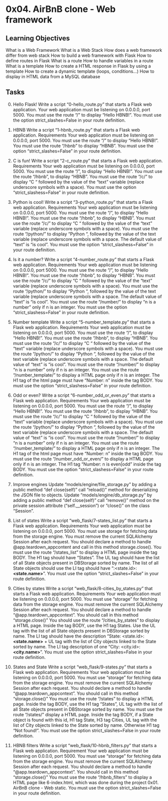 # 0x04. AirBnB clone - Web framework
## Learning Objectives
What is a Web Framework
What is a Web Stack
How does a web framework differ from web stack
How to build a web framework with Flask
How to define routes in Flask
What is a route
How to handle variables in a route
What is a template
How to create a HTML response in Flask by using a template
How to create a dynamic template (loops, conditions…)
How to display in HTML data from a MySQL database

## Tasks
0. Hello Flask!
Write a script “0-hello_route.py” that starts a Flask web application. Your web application must be listening on 0.0.0.0, port 5000. You must use the route “/” to display “Hello HBNB!”. You must use the option strict_slashes=False in your route definition.

1. HBNB
Write a script “1-hbnb_route.py” that starts a Flask web application. 
Requirements
Your web application must be listening on 0.0.0.0, port 5000. 
You must use the route “/” to display “Hello HBNB!”. 
You must use the route “/hbnb” to display “HBNB”. 
You must use the option “strict_slashes=False” in your route definition.

2. C is fun!
Write a script “2-c_route.py” that starts a Flask web application. 
Requirements
Your web application must be listening on 0.0.0.0, port 5000. 
You must use the route “/”, to display “Hello HBNB!”. 
You must use the route “/hbnb”, to display “HBNB”. 
You must use the route “/c/<text>” to display “C “ followed by the value of the “text” variable (replace underscore symbols with a space). 
You must use the option “strict_slashess=False” in your route definition.

3. Python is cool!
Write a script “3-python_route.py” that starts a Flask web application. 
Requirements
Your web application must be listening on 0.0.0.0, port 5000. 
You must use the route “/”, to display “Hello HBNB!”. 
You must use the route “/hbnb”, to display “HBNB”. 
You must use the route “/c/<text>” to display “C “ followed by the value of the “text” variable (replace underscore symbols with a space). 
You must use the route “/python/<text>” to display “Python “, followed by the value of the text variable (replace underscore symbols with a space. The default value of “text” is “is cool”. 
You must use the option “strict_slashess=False” in your route definition.

4. Is it a number?
Write a script “4-number_route.py” that starts a Flask web application. 
Requirements
Your web application must be listening on 0.0.0.0, port 5000. 
You must use the route “/”, to display “Hello HBNB!”. 
You must use the route “/hbnb”, to display “HBNB”. 
You must use the route “/c/<text>” to display “C “ followed by the value of the “text” variable (replace underscore symbols with a space). 
You must use the route “/python/<text>” to display “Python “, followed by the value of the text variable (replace underscore symbols with a space. The default value of “text” is “is cool”. 
You must use the route “/number/<n>” to display “n is a number” only if n is an integer. 
You must use the option “strict_slashess=False” in your route definition.

5. Number template
Write a script “5-number_template.py” that starts a Flask web application. 
Requirements
Your web application must be listening on 0.0.0.0, port 5000. 
You must use the route “/”, to display “Hello HBNB!”. 
You must use the route “/hbnb”, to display “HBNB”. 
You must use the route “/c/<text>” to display “C “ followed by the value of the “text” variable (replace underscore symbols with a space). 
You must use the route “/python/<text>” to display “Python “, followed by the value of the text variable (replace underscore symbols with a space. The default value of “text” is “is cool”. 
You must use the route “/number/<n>” to display “n is a number” only if n is an integer. 
You must use the route “/number_template/<n>” to display a HTML page only if n is an integer. The H1 tag of the html page must have “Number: n” inside the tag BODY.
You must use the option “strict_slashess=False” in your route definition.

6. Odd or even?
Write a script “6-number_odd_or_even.py” that starts a Flask web application.
Requirements
Your web application must be listening on 0.0.0.0, port 5000. 
You must use the route “/”, to display “Hello HBNB!”. 
You must use the route “/hbnb”, to display “HBNB”. 
You must use the route “/c/<text>” to display “C “ followed by the value of the “text” variable (replace underscore symbols with a space). 
You must use the route “/python/<text>” to display “Python “, followed by the value of the text variable (replace underscore symbols with a space. The default value of “text” is “is cool”. 
You must use the route “/number/<n>” to display “n is a number” only if n is an integer. 
You must use the route “/number_template/<n>” to display a HTML page only if n is an integer. The H1 tag of the html page must have “Number: n” inside the tag BODY.
You must use the route “/number_odd_or_even/<n>” to display a HTML page only if n is an integer. The H1 tag “Number: n is even|odd” inside the tag BODY.
You must use the option “strict_slashess=False” in your route definition.

7. Improve engines
Update “models/engine/file_storage.py” by adding a public method “def close(self)” call “reload()” method for deserializing the JSON file to objects.
Update “models/engine/db_storage.py” by adding a public method “def close(self)” call “remove()” method on the private session attribute (“self.__session”) or “close()” on the class “Session”.

8. List of states
Write a script “web_flask/7-states_list.py” that starts a Flask web application.
Requirements
Your web application must be listening on 0.0.0.0, port 5000.
You must use storage for fetching data from the storage engine.
You must remove the current SQLAlchemy Session after each request. You should declare a method to handle @app.teardown_appcontent and call in this method storage.close().
You must use the route “/states_list” to display a HTML page inside the tag BODY. The H1 tag should have “States”. The UL tag should have the list of all State objects present in DBStorage sorted by name. The list of all State objects should use the LI tag should have “<State>:<state.id>: <B><state.name></B>”.
You must use the option “strict_slashes=False” in your route definition.

9. Cities by states
Write a script “web_flask/8-cities_by_states.py” that starts a Flask web application.
Requirements
Your web application must be listening on 0.0.0.0, port 5000.
You must use “storage” for fetching data from the storage engine.
You must remove the current SQLAlchemy Session after each request. You should declare a method to handle “@app.teardown_appcontext”. You should call in this method “storage.close()”
You should use the route “/cities_by_states” to display a HTML page. Inside the tag BODY, use the H1 tag States. Use the UL tag with the list of all State objects present in DBStorage sorted by name. The LI tag should have the description “State: <state.id>: <B><state.name></B> +  UL tag with the list of City objects linked to the State sorted by name. The LI tag description of one “City: <city.id>: <B><city.name></B>”.
You must use the option strict_slashes=False in your route definition.

10. States and State
Write a script “web_flask/9-states.py” that starts a Flask web application.
Requirements
Your web application must be listening on 0.0.0.0, port 5000.
You must use “storage” for fetching data from the storage engine.
You must remove the current SQLAlchemy Session after each request. You should declare a method to handle “@app.teardown_appcontext”. You should call in this method “storage.close()”
You must use the route “/states” to display a HTML page. Inside the tag BODY, use the H1 tag “States”, UL tag with the list of all State objects present in DBStorage sorted by name.
You must use the route “/states/<id>” display a HTML page. Inside the tag BODY, if a State object is found with this id, H1 tag State, H3 tag Cities, UL tag with the list of City objects linked to the State sorted by name. Otherwise H1 tag “Not found!”.
You must use the option strict_slashes=False in your route definition.

11. HBNB filters
Write a script “web_flask/10-hbnb_filters.py” that starts a Flask web application.
Requirement
Your web application must be listening on 0.0.0.0, port 5000.
You must use “storage” for fetching data from the storage engine.
You must remove the current SQLAlchemy Session after each request. You should declare a method to handle “@app.teardown_appcontext”. You should call in this method “storage.close()”
You must use the route “/hbnb_filters” to display a HTML page like 6-index.html, which was done during the project 0x01. AirBnB clone - Web static.
You must use the option strict_slashes=False in your route definition.
